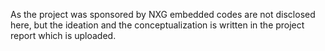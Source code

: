 As the project was sponsored by NXG embedded codes are not disclosed here, but the ideation and the conceptualization is written in the project report which is uploaded.
